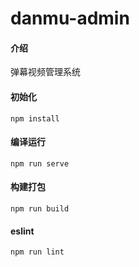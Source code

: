 # danmu-admin

#### 介绍

弹幕视频管理系统

#### 初始化

```
npm install
```

#### 编译运行
```
npm run serve
```

#### 构建打包

```
npm run build
```

#### eslint
```
npm run lint
```
